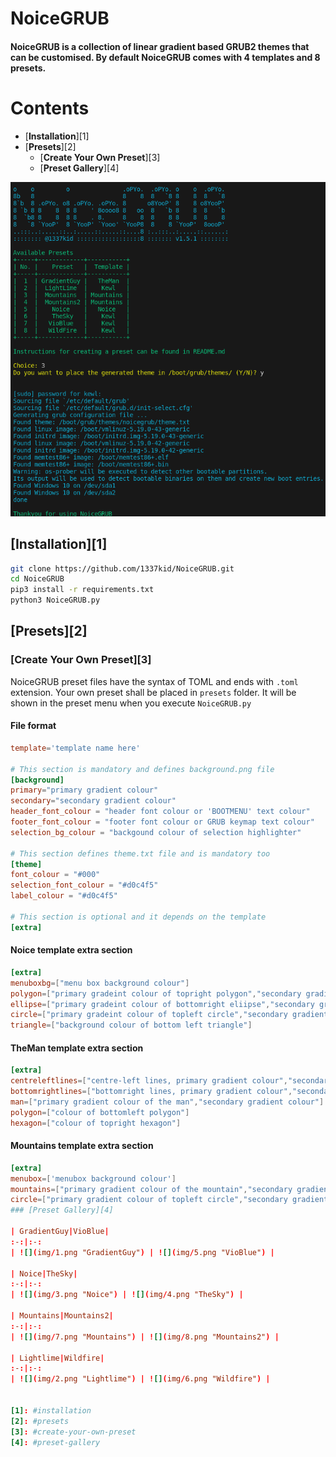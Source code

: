 # NoiceGRUB
#### NoiceGRUB is a collection of linear gradient based GRUB2 themes that can be customised. By default NoiceGRUB comes with 4 templates and 8 presets.
# Contents
* [**Installation**][1]
* [**Presets**][2]
    * [**Create Your Own Preset**][3]
    * [**Preset Gallery**][4]

![Screenshot](img/screenshot.png)
## [Installation][1]
```bash
git clone https://github.com/1337kid/NoiceGRUB.git
cd NoiceGRUB
pip3 install -r requirements.txt
python3 NoiceGRUB.py
```
## [Presets][2]
### [Create Your Own Preset][3]
NoiceGRUB preset files have the syntax of TOML and ends with `.toml` extension. Your own preset shall be placed in `presets` folder. It will be shown in the preset menu when you execute `NoiceGRUB.py`
#### File format
```toml
template='template name here'

# This section is mandatory and defines background.png file
[background]
primary="primary gradient colour"
secondary="secondary gradient colour"
header_font_colour = "header font colour or 'BOOTMENU' text colour"
footer_font_colour = "footer font colour or GRUB keymap text colour"
selection_bg_colour = "backgound colour of selection highlighter"

# This section defines theme.txt file and is mandatory too
[theme]
font_colour = "#000"
selection_font_colour = "#d0c4f5"
label_colour = "#d0c4f5"

# This section is optional and it depends on the template
[extra]
```
#### Noice template extra section
```toml
[extra]
menuboxbg=["menu box background colour"]
polygon=["primary gradeint colour of topright polygon","secondary gradient colour"]
ellipse=["primary gradeint colour of bottomright eliipse","secondary gradient colour"]
circle=["primary gradeint colour of topleft circle","secondary gradient colour"]
triangle=["background colour of bottom left triangle"]
```
#### TheMan template extra section
```toml
[extra]
centreleftlines=["centre-left lines, primary gradient colour","secondary gradient colour","tertiary gradient colour"]
bottomrightlines=["bottomright lines, primary gradient colour","secondary gradient colour"]
man=["primary gradient colour of the man","secondary gradient colour"]
polygon=["colour of bottomleft polygon"]
hexagon=["colour of topright hexagon"]
```
#### Mountains template extra section
```toml
[extra]
menubox=['menubox background colour']
mountains=["primary gradient colour of the mountain","secondary gradient colour"]
circle=["primary gradient colour of topleft circle","secondary gradient colour"]
### [Preset Gallery][4]

| GradientGuy|VioBlue|
:-:|:-:
| ![](img/1.png "GradientGuy") | ![](img/5.png "VioBlue") |

| Noice|TheSky|
:-:|:-:
| ![](img/3.png "Noice") | ![](img/4.png "TheSky") |

| Mountains|Mountains2|
:-:|:-:
| ![](img/7.png "Mountains") | ![](img/8.png "Mountains2") |

| Lightlime|Wildfire|
:-:|:-:
| ![](img/2.png "Lightlime") | ![](img/6.png "Wildfire") |


[1]: #installation
[2]: #presets
[3]: #create-your-own-preset
[4]: #preset-gallery
